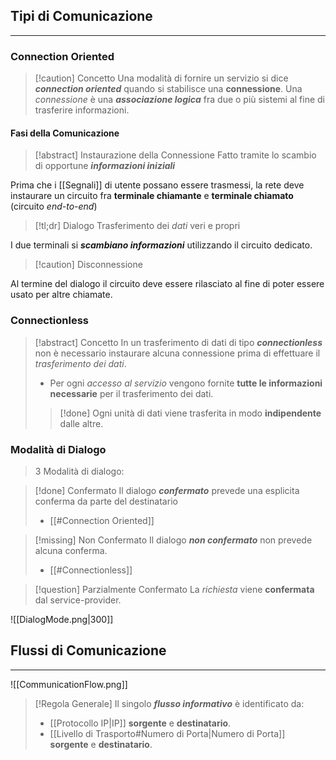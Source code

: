 ## Tipi di Comunicazione
---
### Connection Oriented
>[!caution] Concetto
>Una modalità di fornire un servizio si dice ***connection oriented*** quando si stabilisce una **connessione**.
>Una *connessione* è una ***associazione logica*** fra due o più sistemi al fine di trasferire informazioni.

#### Fasi della Comunicazione
>[!abstract] Instaurazione della Connessione
>Fatto tramite lo scambio di opportune ***informazioni iniziali***

Prima che i [[Segnali]] di utente possano essere trasmessi, la rete deve instaurare un circuito fra **terminale chiamante** e **terminale chiamato** (circuito *end-to-end*)

>[!tl;dr] Dialogo
>Trasferimento dei *dati* veri e propri

I due terminali si ***scambiano informazioni*** utilizzando il circuito dedicato.

>[!caution] Disconnessione

Al termine del dialogo il circuito deve essere rilasciato al fine di poter essere usato per altre chiamate.

### Connectionless
>[!abstract] Concetto
>In un trasferimento di dati di tipo ***connectionless*** non è necessario instaurare alcuna connessione prima di effettuare il *trasferimento dei dati*.
>- Per ogni *accesso al servizio* vengono fornite **tutte le informazioni necessarie** per il trasferimento dei dati.
>
>>[!done] Ogni unità di dati viene trasferita in modo **indipendente** dalle altre.

### Modalità di Dialogo
> 3 Modalità di dialogo:

>[!done] Confermato
>Il dialogo ***confermato*** prevede una esplicita conferma da parte del destinatario
>- [[#Connection Oriented]]

>[!missing] Non Confermato
>Il dialogo ***non confermato*** non prevede alcuna conferma.
>- [[#Connectionless]]

>[!question] Parzialmente Confermato
>La *richiesta* viene **confermata** dal service-provider.

![[DialogMode.png|300]]
## Flussi di Comunicazione
---
![[CommunicationFlow.png]]

>[!Regola Generale]
>Il singolo ***flusso informativo*** è identificato da:
>- [[Protocollo IP|IP]] **sorgente** e **destinatario**.
>- [[Livello di Trasporto#Numero di Porta|Numero di Porta]] **sorgente** e **destinatario**.
